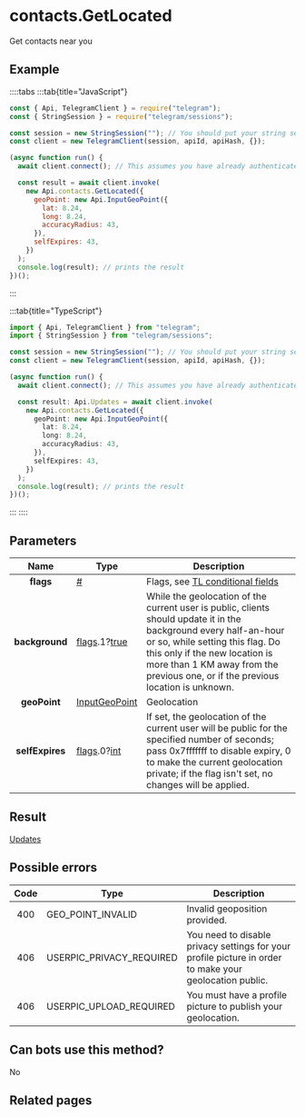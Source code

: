 # contacts.GetLocated

Get contacts near you

## Example

::::tabs
:::tab{title="JavaScript"}

```js
const { Api, TelegramClient } = require("telegram");
const { StringSession } = require("telegram/sessions");

const session = new StringSession(""); // You should put your string session here
const client = new TelegramClient(session, apiId, apiHash, {});

(async function run() {
  await client.connect(); // This assumes you have already authenticated with .start()

  const result = await client.invoke(
    new Api.contacts.GetLocated({
      geoPoint: new Api.InputGeoPoint({
        lat: 8.24,
        long: 8.24,
        accuracyRadius: 43,
      }),
      selfExpires: 43,
    })
  );
  console.log(result); // prints the result
})();
```

:::

:::tab{title="TypeScript"}

```ts
import { Api, TelegramClient } from "telegram";
import { StringSession } from "telegram/sessions";

const session = new StringSession(""); // You should put your string session here
const client = new TelegramClient(session, apiId, apiHash, {});

(async function run() {
  await client.connect(); // This assumes you have already authenticated with .start()

  const result: Api.Updates = await client.invoke(
    new Api.contacts.GetLocated({
      geoPoint: new Api.InputGeoPoint({
        lat: 8.24,
        long: 8.24,
        accuracyRadius: 43,
      }),
      selfExpires: 43,
    })
  );
  console.log(result); // prints the result
})();
```

:::
::::

## Parameters

|      Name       | Type                                                                                                                              | Description                                                                                                                                                                                                                                                               |
| :-------------: | --------------------------------------------------------------------------------------------------------------------------------- | ------------------------------------------------------------------------------------------------------------------------------------------------------------------------------------------------------------------------------------------------------------------------- |
|    **flags**    | [#](https://core.telegram.org/type/%23)                                                                                           | Flags, see [TL conditional fields](https://core.telegram.org/mtproto/TL-combinators#conditional-fields)                                                                                                                                                                   |
| **background**  | [flags](https://core.telegram.org/mtproto/TL-combinators#conditional-fields).1?[true](https://core.telegram.org/constructor/true) | While the geolocation of the current user is public, clients should update it in the background every half-an-hour or so, while setting this flag. Do this only if the new location is more than 1 KM away from the previous one, or if the previous location is unknown. |
|  **geoPoint**   | [InputGeoPoint](https://core.telegram.org/type/InputGeoPoint)                                                                     | Geolocation                                                                                                                                                                                                                                                               |
| **selfExpires** | [flags](https://core.telegram.org/mtproto/TL-combinators#conditional-fields).0?[int](https://core.telegram.org/type/int)          | If set, the geolocation of the current user will be public for the specified number of seconds; pass 0x7fffffff to disable expiry, 0 to make the current geolocation private; if the flag isn't set, no changes will be applied.                                          |

## Result

[Updates](https://core.telegram.org/type/Updates)

## Possible errors

| Code | Type                     | Description                                                                                             |
| :--: | ------------------------ | ------------------------------------------------------------------------------------------------------- |
| 400  | GEO_POINT_INVALID        | Invalid geoposition provided.                                                                           |
| 406  | USERPIC_PRIVACY_REQUIRED | You need to disable privacy settings for your profile picture in order to make your geolocation public. |
| 406  | USERPIC_UPLOAD_REQUIRED  | You must have a profile picture to publish your geolocation.                                            |

## Can bots use this method?

No

## Related pages
